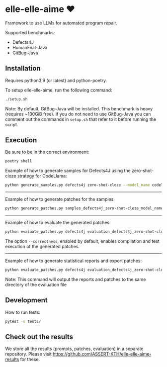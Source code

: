 # elle-elle-aime ❤️

Framework to use LLMs for automated program repair.

Supported benchmarks: 
  * Defects4J
  * HumanEval-Java
  * GitBug-Java
  
## Installation

Requires python3.9 (or latest) and python-poetry.

To setup elle-elle-aime, run the following command:
```bash
./setup.sh
```
Note: By default, GitBug-Java will be installed. This benchmark is heavy (requires ~130GiB free). If you do not need to use GitBug-Java you can comment out the commands in `setup.sh` that refer to it before running the script.

## Execution

Be sure to be in the correct environment:
```bash
poetry shell
```

Example of how to generate samples for Defects4J using the zero-shot-cloze strategy for CodeLlama:
```bash
python generate_samples.py defects4j zero-shot-cloze --model_name codellama
```
---

Example of how to generate patches for the samples
```bash
python generate_patches.py samples_defects4j_zero-shot-cloze_model_name_codellama.jsonl.gz codellama-7B --n_workers 1 --generation_strategy beam_search --n_beams 10 --num_return_sequences 10
```
---

Example of how to evaluate the generated patches:
```bash
python evaluate_patches.py defects4j evaluation_defects4j_zero-shot-cloze_codellama-7B.jsonl.gz --correctness
```
The option `--correctness`, enabled by default, enables compilation and test execution of the generated patches.

---

Example of how to generate statistical reports and export patches:
```bash
python evaluate_patches.py defects4j evaluation_defects4j_zero-shot-cloze_codellama-7B.jsonl.gz --correctness False --statistics --export
```
Note: This command will output the reports and patches to the same directory of the evaluation file



## Development

How to run tests:
```bash
pytest -s tests/
```

## Check out the results

We store all the results (prompts, patches, evaluation) in a separate repository.
Please visit https://github.com/ASSERT-KTH/elle-elle-aime-results for these.

